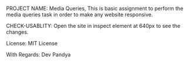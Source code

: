 PROJECT NAME:
Media Queries, This is basic assignment to perform the media queries task in order to make any website responsive.

CHECK-USABLITY:
Open the site in inspect element at 640px to see the changes.

License:
MIT License

With Regards:
Dev Pandya
 
